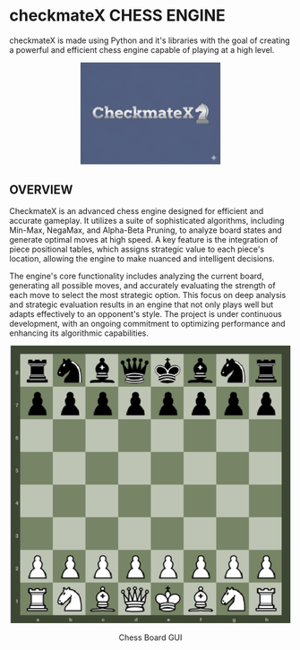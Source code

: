 # checkmateX CHESS ENGINE

checkmateX is made using Python and it's libraries with the goal of creating a powerful and efficient chess engine capable of playing at a high level.
<div align = "center">
 <img src="https://github.com/lovishthapar/checkmateX/blob/main/images/CheckmateXlogo.png" alt="Chess Board" width="250"> 
</div>

## OVERVIEW

CheckmateX is an advanced chess engine designed for efficient and accurate gameplay. It utilizes a suite of sophisticated algorithms, including Min-Max, NegaMax, and Alpha-Beta Pruning, to analyze board states and generate optimal moves at high speed. A key feature is the integration of piece positional tables, which assigns strategic value to each piece's location, allowing the engine to make nuanced and intelligent decisions.

The engine's core functionality includes analyzing the current board, generating all possible moves, and accurately evaluating the strength of each move to select the most strategic option. This focus on deep analysis and strategic evaluation results in an engine that not only plays well but adapts effectively to an opponent's style. The project is under continuous development, with an ongoing commitment to optimizing performance and enhancing its algorithmic capabilities.</p>
<div align = "center">
 <img src="https://raw.githubusercontent.com/IqmanS/beaver-chess-engine/master/images/Beaver.png" alt="Chess Board" width="500"> 
 <p>Chess Board GUI</p>
</div>
